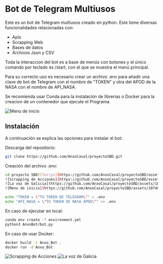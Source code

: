 # Bot de Telegram Multiusos

Este es un bot de Telegram multiusos creado en python.
Este tiene diversas funcionalidades relacionadas con:
- Apis
- Scrapping Web
- Bases de datos
- Archivos Json y CSV

Toda la interaccion del bot es a base de menús con botones y el único comando por teclado es /start, con el que se muestra el menú principal.

Para su correcto uso es necesario crear un archivo .env para añadir una clave de bot de Telegram con el nombre de "TOKEN" y otra del APOD de la NASA con el nombre de API_NASA.

Se recomienda usar Conda para la instalación de librerias o Docker para la creacion de un contenedor que ejecute el Programa.

![Menu de inicio](https://github.com/AnxoCasal/proyectoSBD/assets/107409500/413c4294-c21e-4144-a31f-00ef06f0a557)

## Instalación

A continuación se explica las opciones para instalar el bot:

Descarga del repositorio:
```bash
git clone https://github.com/AnxoCasal/proyectoSBD.git
```

Creación del archivo .env:
```bash
cd proyecto SBD![furrys](https://github.com/AnxoCasal/proyectoSBD/assets/107409500/a6a684d9-e76c-4842-a855-74add23a7ae5)
![Scrapping de Acciones](https://github.com/AnxoCasal/proyectoSBD/assets/107409500/ef2b9a24-4956-4d49-a319-afd2ad067fd2)
![La voz de Galicia](https://github.com/AnxoCasal/proyectoSBD/assets/107409500/56458d9e-35da-4623-89b6-8460ce60fcc4)
![Menu de inicio](https://github.com/AnxoCasal/proyectoSBD/assets/107409500/d5c559b3-1a61-4330-b682-7269de5fbcbb)

echo "TOKEN = \"TU TOKEN DE TELEGRAM\"" > .env
echo "API_NASA = \"TU TOKEN DE NASA APOD\"" >> .env
```

En caso de ejecutar en local:
```bash
conda env create -f environment.yml
python3 AnxoBot/bot.py
```

En caso de usar Docker:
```bash
docker build -t Anxo_Bot .
docker run -d Anxo_Bot
```
![Scrapping de Acciones](https://github.com/AnxoCasal/proyectoSBD/assets/107409500/47fa6fc0-e1e2-4540-94ec-0d2da7771808)
![La voz de Galicia](https://github.com/AnxoCasal/proyectoSBD/assets/107409500/0a6fae82-bbc3-43e9-95d4-be4818d06cef)
